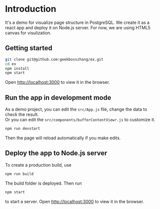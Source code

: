 # Introduction
It's a demo for visualize page structure in PostgreSQL. We create it as a react app and deploy it on Node.js server. For now, we are using HTML5 canvas for visulization. 
## Getting started
```sh
git clone git@github.com:geekbosszhang/ex.git
cd ex
npm install
npm start
```
Open [http://localhost:3000](http://localhost:3000) to view it in the browser.
## Run the app in development mode
As a demo project, you can edit the `src/App.js` file, change the data to check the result.</br>
Or you can edit the `src/components/bufferContentViewr.js` to customize it.<br/>
```sh
npm run devstart
```
Then the page will reload automatically if you make edits.
## Deploy the app to Node.js server
To create a production build, use 
```sh
npm run build
```
The build folder is deployed. Then run 
```sh
npm start
```
to start a server.
Open [http://localhost:3000](http://localhost:3000) to view it in the browser.
